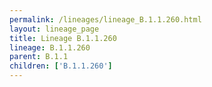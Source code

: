 ```yaml
---
permalink: /lineages/lineage_B.1.1.260.html
layout: lineage_page
title: Lineage B.1.1.260
lineage: B.1.1.260
parent: B.1.1
children: ['B.1.1.260']
---
```

